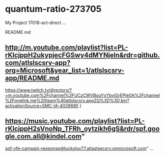 # quantum-ratio-273705
My Project 17018-act-direct
...
>
README.md

http://m.youtube.com/playlist?list=PL-rKlcjppH2ukypjecFGSwy4dMYNjeln&rdr=github.com/atlslscsrv-app?org=Microsoft&year_list=1/atlslscsrv-app/README.md
---------
https://www.twitch.tv/directory/?=m.youtube.com%2Fchannel%2FUCzCWVBouYxYbviGrEPle0A%2Fchannel%2Fonelink.me%20team%40atlslscsrv.app2Q%3D%3D,bin?activationSource=SMC-IA-4028685
}

https://music.youtube.com/playlist?list=PL-rKlcjppH2sVnoNp_TFRh_oytzikh6gS&rdr/spf.google.com.all@kindel.com"
-----
>
spf-vfe-campain-response@luckyluv77.atlastsecsrv.onmicrosoft.com"
...
